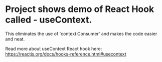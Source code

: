 

# Project shows demo of React Hook called - useContext. 
  This eliminates the use of 'context.Consumer' and makes the code easier and neat.
  
  Read more about useContext React hook here:  
  https://reactjs.org/docs/hooks-reference.html#usecontext
